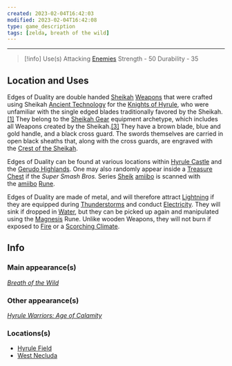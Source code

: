 ```yaml
---
created: 2023-02-04T16:42:03
modified: 2023-02-04T16:42:08
type: game_description
tags: [zelda, breath of the wild]
---
```

___

> [!info] Use(s)
Attacking [Enemies](https://zelda.fandom.com/wiki/Enemy "Enemy")
Strength - 50
Durability - 35

## Location and Uses
Edges of Duality are double handed [Sheikah](https://zelda.fandom.com/wiki/Sheikah#Breath_of_the_Wild "Sheikah") [Weapons](https://zelda.fandom.com/wiki/Weapon#Breath_of_the_Wild "Weapon") that were crafted using Sheikah [Ancient Technology](https://zelda.fandom.com/wiki/Ancient_Technology#Breath_of_the_Wild "Ancient Technology") for the [Knights of Hyrule](https://zelda.fandom.com/wiki/Knight_of_Hyrule#Breath_of_the_Wild "Knight of Hyrule"), who were unfamiliar with the single edged blades traditionally favored by the Sheikah.[[1]](https://zelda.fandom.com/wiki/Edge_of_Duality?so=search#cite_note-Inventory-1) They belong to the [Sheikah Gear](https://zelda.fandom.com/wiki/Sheikah_Gear#Breath_of_the_Wild "Sheikah Gear") equipment archetype, which includes all Weapons created by the Sheikah.[[3]](https://zelda.fandom.com/wiki/Edge_of_Duality?so=search#cite_note-3) They have a brown blade, blue and gold handle, and a black cross guard. The swords themselves are carried in open black sheaths that, along with the cross guards, are engraved with the [Crest of the Sheikah](https://zelda.fandom.com/wiki/Crest_of_the_Sheikah#Breath_of_the_Wild "Crest of the Sheikah").

Edges of Duality can be found at various locations within [Hyrule Castle](https://zelda.fandom.com/wiki/Hyrule_Castle_(Breath_of_the_Wild)#Breath_of_the_Wild "Hyrule Castle (Breath of the Wild)") and the [Gerudo Highlands](https://zelda.fandom.com/wiki/Gerudo_Highlands#Breath_of_the_Wild "Gerudo Highlands"). One may also randomly appear inside a [Treasure Chest](https://zelda.fandom.com/wiki/Treasure_Chest#Breath_of_the_Wild "Treasure Chest") if the _Super Smash Bros._ Series [Sheik](https://zelda.fandom.com/wiki/Sheik "Sheik") [amiibo](https://zelda.fandom.com/wiki/Amiibo "Amiibo") is scanned with the [amiibo](https://zelda.fandom.com/wiki/Amiibo_(Rune)#Breath_of_the_Wild "Amiibo (Rune)") [Rune](https://zelda.fandom.com/wiki/Rune#Breath_of_the_Wild "Rune").

Edges of Duality are made of metal, and will therefore attract [Lightning](https://zelda.fandom.com/wiki/Lightning#Breath_of_the_Wild "Lightning") if they are equipped during [Thunderstorms](https://zelda.fandom.com/wiki/Thunderstorm#Breath_of_the_Wild "Thunderstorm") and conduct [Electricity](https://zelda.fandom.com/wiki/Electricity#Breath_of_the_Wild "Electricity"). They will sink if dropped in [Water](https://zelda.fandom.com/wiki/Water_(Terrain)#Breath_of_the_Wild "Water (Terrain)"), but they can be picked up again and manipulated using the [Magnesis](https://zelda.fandom.com/wiki/Magnesis#Breath_of_the_Wild "Magnesis") Rune. Unlike wooden Weapons, they will not burn if exposed to [Fire](https://zelda.fandom.com/wiki/Fire#Breath_of_the_Wild "Fire") or a [Scorching Climate](https://zelda.fandom.com/wiki/Scorching_Climate#Breath_of_the_Wild "Scorching Climate").

## Info
### Main appearance(s)
_[Breath of the Wild](https://zelda.fandom.com/wiki/The_Legend_of_Zelda:_Breath_of_the_Wild "The Legend of Zelda: Breath of the Wild")_

### Other appearance(s)
_[Hyrule Warriors: Age of Calamity](https://zelda.fandom.com/wiki/Hyrule_Warriors:_Age_of_Calamity "Hyrule Warriors: Age of Calamity")_

### Locations(s)
-   [Hyrule Field](https://zelda.fandom.com/wiki/Hyrule_Field#Breath_of_the_Wild "Hyrule Field")
-   [West Necluda](https://zelda.fandom.com/wiki/West_Necluda#Breath_of_the_Wild "West Necluda")

